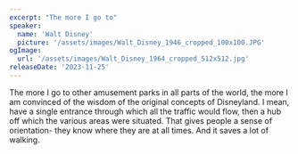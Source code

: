 ```yaml
---
excerpt: "The more I go to"
speaker:
  name: 'Walt Disney'
  picture: '/assets/images/Walt_Disney_1946_cropped_100x100.JPG'
ogImage:
  url: '/assets/images/Walt_Disney_1964_cropped_512x512.jpg'
releaseDate: '2023-11-25'
---
```


The more I go to other amusement parks in all parts of the world, the more I am convinced of the wisdom of the original concepts of Disneyland. I mean, have a single entrance through which all the traffic would flow, then a hub off which the various areas were situated. That gives people a sense of orientation- they know where they are at all times. And it saves a lot of walking.
